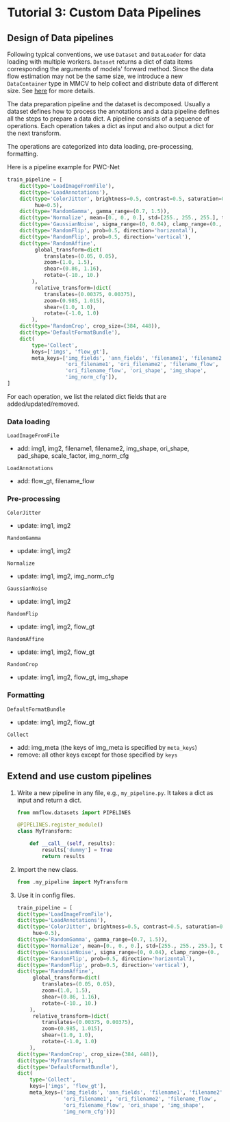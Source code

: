 # Tutorial 3: Custom Data Pipelines

## Design of Data pipelines

Following typical conventions, we use `Dataset` and `DataLoader` for data loading
with multiple workers. `Dataset` returns a dict of data items corresponding
the arguments of models' forward method.
Since the data flow estimation may not be the same size, we introduce a new `DataContainer` type in MMCV to help collect and distribute
data of different size.
See [here](https://github.com/open-mmlab/mmcv/blob/master/mmcv/parallel/data_container.py) for more details.

The data preparation pipeline and the dataset is decomposed. Usually a dataset
defines how to process the annotations and a data pipeline defines all the steps to prepare a data dict.
A pipeline consists of a sequence of operations. Each operation takes a dict as input and also output a dict for the next transform.

The operations are categorized into data loading, pre-processing, formatting.

Here is a pipeline example for PWC-Net

```python
train_pipeline = [
    dict(type='LoadImageFromFile'),
    dict(type='LoadAnnotations'),
    dict(type='ColorJitter', brightness=0.5, contrast=0.5, saturation=0.5,
         hue=0.5),
    dict(type='RandomGamma', gamma_range=(0.7, 1.5)),
    dict(type='Normalize', mean=[0., 0., 0.], std=[255., 255., 255.], to_rgb=False),
    dict(type='GaussianNoise', sigma_range=(0, 0.04), clamp_range=(0., 1.)),
    dict(type='RandomFlip', prob=0.5, direction='horizontal'),
    dict(type='RandomFlip', prob=0.5, direction='vertical'),
    dict(type='RandomAffine',
         global_transform=dict(
            translates=(0.05, 0.05),
            zoom=(1.0, 1.5),
            shear=(0.86, 1.16),
            rotate=(-10., 10.)
        ),
         relative_transform=)dict(
            translates=(0.00375, 0.00375),
            zoom=(0.985, 1.015),
            shear=(1.0, 1.0),
            rotate=(-1.0, 1.0)
        ),
    dict(type='RandomCrop', crop_size=(384, 448)),
    dict(type='DefaultFormatBundle'),
    dict(
        type='Collect',
        keys=['imgs', 'flow_gt'],
        meta_keys=['img_fields', 'ann_fields', 'filename1', 'filename2',
                   'ori_filename1', 'ori_filename2', 'filename_flow',
                   'ori_filename_flow', 'ori_shape', 'img_shape',
                   'img_norm_cfg']),
]

```

For each operation, we list the related dict fields that are added/updated/removed.

### Data loading

`LoadImageFromFile`

- add: img1, img2, filename1, filename2, img_shape, ori_shape, pad_shape, scale_factor, img_norm_cfg

`LoadAnnotations`

- add: flow_gt, filename_flow

### Pre-processing

`ColorJitter`

- update: img1, img2

`RandomGamma`

- update: img1, img2

`Normalize`

- update: img1, img2, img_norm_cfg

`GaussianNoise`

- update: img1, img2

`RandomFlip`

- update: img1, img2, flow_gt

`RandomAffine`

- update: img1, img2, flow_gt

`RandomCrop`

- update: img1, img2, flow_gt, img_shape

### Formatting

`DefaultFormatBundle`

- update: img1, img2, flow_gt

`Collect`

- add: img_meta (the keys of img_meta is specified by `meta_keys`)
- remove: all other keys except for those specified by `keys`

## Extend and use custom pipelines

1. Write a new pipeline in any file, e.g., `my_pipeline.py`. It takes a dict as input and return a dict.

    ```python
    from mmflow.datasets import PIPELINES

    @PIPELINES.register_module()
    class MyTransform:

        def __call__(self, results):
            results['dummy'] = True
            return results
   ```

2. Import the new class.

    ```python
    from .my_pipeline import MyTransform
    ```

3. Use it in config files.

    ```python
    train_pipeline = [
    dict(type='LoadImageFromFile'),
    dict(type='LoadAnnotations'),
    dict(type='ColorJitter', brightness=0.5, contrast=0.5, saturation=0.5,
         hue=0.5),
    dict(type='RandomGamma', gamma_range=(0.7, 1.5)),
    dict(type='Normalize', mean=[0., 0., 0.], std=[255., 255., 255.], to_rgb=False),
    dict(type='GaussianNoise', sigma_range=(0, 0.04), clamp_range=(0., 1.)),
    dict(type='RandomFlip', prob=0.5, direction='horizontal'),
    dict(type='RandomFlip', prob=0.5, direction='vertical'),
    dict(type='RandomAffine',
         global_transform=dict(
            translates=(0.05, 0.05),
            zoom=(1.0, 1.5),
            shear=(0.86, 1.16),
            rotate=(-10., 10.)
        ),
         relative_transform=)dict(
            translates=(0.00375, 0.00375),
            zoom=(0.985, 1.015),
            shear=(1.0, 1.0),
            rotate=(-1.0, 1.0)
        ),
    dict(type='RandomCrop', crop_size=(384, 448)),
    dict(type='MyTransform'),
    dict(type='DefaultFormatBundle'),
    dict(
        type='Collect',
        keys=['imgs', 'flow_gt'],
        meta_keys=('img_fields', 'ann_fields', 'filename1', 'filename2',
                   'ori_filename1', 'ori_filename2', 'filename_flow',
                   'ori_filename_flow', 'ori_shape', 'img_shape',
                   'img_norm_cfg'))]
    ```
